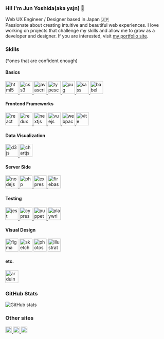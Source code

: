 ### Hi! I'm Jun Yoshida(aka ysjn) 👋

Web UX Engineer / Designer based in Japan :jp:<br/>
Passionate about creating intuitive and beautiful web experiences. I love working on projects that challenge my skills and allow me to grow as a developer and designer. If you are interested, visit [my portfolio site](https://jyw.vercel.app).

### Skills

(\*ones that are confident enough)

<p>

#### Basics

  <a href="https://www.w3.org/html/" target="_blank" rel="noreferrer">
    <img
      src="https://cdn.jsdelivr.net/gh/devicons/devicon@latest/icons/html5/html5-original-wordmark.svg"
      alt="html5"
      width="40"
      height="40"
    />
  </a>
  <a href="https://www.w3schools.com/css/" target="_blank" rel="noreferrer">
    <img
      src="https://cdn.jsdelivr.net/gh/devicons/devicon@latest/icons/css3/css3-original-wordmark.svg"
      alt="css3"
      width="40"
      height="40"
    />
  </a>
  <a
    href="https://developer.mozilla.org/en-US/docs/Web/JavaScript"
    target="_blank"
    rel="noreferrer"
  >
    <img
      src="https://cdn.jsdelivr.net/gh/devicons/devicon@latest/icons/javascript/javascript-original.svg"
      alt="javascript"
      width="40"
      height="40"
    />
  </a>
  <a href="https://www.typescriptlang.org/" target="_blank" rel="noreferrer">
    <img
      src="https://cdn.jsdelivr.net/gh/devicons/devicon@latest/icons/typescript/typescript-original.svg"
      alt="typescript"
      width="40"
      height="40"
    />
  </a>
  <a href="https://pugjs.org" target="_blank" rel="noreferrer">
    <img
      src="https://cdn.worldvectorlogo.com/logos/pug.svg"
      alt="pug"
      width="40"
      height="40"
    />
  </a>
  <a href="https://sass-lang.com" target="_blank" rel="noreferrer">
    <img
      src="https://cdn.jsdelivr.net/gh/devicons/devicon@latest/icons/sass/sass-original.svg"
      alt="sass"
      width="40"
      height="40"
    />
  </a>
  <a href="https://babeljs.io/" target="_blank" rel="noreferrer">
    <img
      src="https://cdn.jsdelivr.net/gh/devicons/devicon@latest/icons/babel/babel-original.svg"
      alt="babel"
      width="40"
      height="40"
    />
  </a>

#### Frontend Frameworks

  <a href="https://reactjs.org/" target="_blank" rel="noreferrer">
    <img
      src="https://cdn.jsdelivr.net/gh/devicons/devicon@latest/icons/react/react-original.svg"
      alt="react"
      width="40"
      height="40"
    />
  </a>
  <a href="https://redux.js.org" target="_blank" rel="noreferrer">
    <img
      src="https://cdn.jsdelivr.net/gh/devicons/devicon@latest/icons/redux/redux-original.svg"
      alt="redux"
      width="40"
      height="40"
    />
  </a>
  <a href="https://nextjs.org/" target="_blank" rel="noreferrer">
    <img
      src="https://cdn.jsdelivr.net/gh/devicons/devicon@latest/icons/nextjs/nextjs-original.svg"
      alt="nextjs"
      width="40"
      height="40"
    />
  </a>
  <a href="https://vuejs.org/" target="_blank" rel="noreferrer">
    <img
      src="https://cdn.jsdelivr.net/gh/devicons/devicon@latest/icons/vuejs/vuejs-original.svg"
      alt="vuejs"
      width="40"
      height="40"
    />
  </a>
  <a href="https://webpack.js.org" target="_blank" rel="noreferrer">
    <img
      src="https://cdn.jsdelivr.net/gh/devicons/devicon@latest/icons/webpack/webpack-original.svg"
      alt="webpack"
      width="40"
      height="40"
    />
  </a>
  <a href="https://vite.dev/" target="_blank" rel="noreferrer">
    <img
      src="https://cdn.jsdelivr.net/gh/devicons/devicon@latest/icons/vitejs/vitejs-original.svg"
      alt="vite"
      width="40"
      height="40"
    />
  </a>

#### Data Visualization

  <a href="https://d3js.org/" target="_blank" rel="noreferrer">
    <img
      src="https://cdn.jsdelivr.net/gh/devicons/devicon@latest/icons/d3js/d3js-original.svg"
      alt="d3js"
      width="40"
      height="40"
    />
  </a>
  <a href="https://www.chartjs.org" target="_blank" rel="noreferrer">
    <img
      src="https://www.chartjs.org/media/logo-title.svg"
      alt="chartjs"
      width="40"
      height="40"
    />
  </a>

#### Server Side

  <a href="https://nodejs.org" target="_blank" rel="noreferrer">
    <img
      src="https://cdn.jsdelivr.net/gh/devicons/devicon@latest/icons/nodejs/nodejs-original.svg"
      alt="nodejs"
      width="40"
      height="40"
    />
  </a>
  <a href="https://www.php.net" target="_blank" rel="noreferrer">
    <img
      src="https://cdn.jsdelivr.net/gh/devicons/devicon@latest/icons/php/php-original.svg"
      alt="php"
      width="40"
      height="40"
    />
  </a>
  <a href="https://expressjs.com" target="_blank" rel="noreferrer">
    <img
      src="https://cdn.jsdelivr.net/gh/devicons/devicon@latest/icons/express/express-original.svg"
      alt="express"
      width="40"
      height="40"
    />
  </a>
  <a href="https://firebase.google.com/" target="_blank" rel="noreferrer">
    <img
      src="https://cdn.jsdelivr.net/gh/devicons/devicon@latest/icons/firebase/firebase-original.svg"
      alt="firebase"
      width="40"
      height="40"
    />
  </a>

#### Testing

  <a href="https://jestjs.io" target="_blank" rel="noreferrer">
    <img
      src="https://cdn.jsdelivr.net/gh/devicons/devicon@latest/icons/jest/jest-plain.svg"
      alt="jest"
      width="40"
      height="40"
    />
  </a>
  <a href="https://www.cypress.io" target="_blank" rel="noreferrer">
    <img
      src="https://cdn.jsdelivr.net/gh/devicons/devicon@latest/icons/cypressio/cypressio-original.svg"
      alt="cypress"
      width="40"
      height="40"
    />
  </a>
  <a
    href="https://pptr.dev/"
    target="_blank"
    rel="noreferrer"
  >
    <img
      src="https://cdn.jsdelivr.net/gh/devicons/devicon@latest/icons/puppeteer/puppeteer-original.svg"
      alt="puppeteer"
      width="40"
      height="40"
    />
  </a>
  <a
    href="https://playwright.dev/"
    target="_blank"
    rel="noreferrer"
  >
    <img
      src="https://cdn.jsdelivr.net/gh/devicons/devicon@latest/icons/playwright/playwright-original.svg"
      alt="playwright"
      width="40"
      height="40"
    />
  </a>

#### Visual Design

  <a href="https://www.figma.com/" target="_blank" rel="noreferrer">
    <img
      src="https://cdn.jsdelivr.net/gh/devicons/devicon@latest/icons/figma/figma-original.svg"
      alt="figma"
      width="40"
      height="40"
    />
  </a>
  <a href="https://www.sketch.com/" target="_blank" rel="noreferrer">
    <img
      src="https://cdn.jsdelivr.net/gh/devicons/devicon@latest/icons/sketch/sketch-original.svg"
      alt="sketch"
      width="40"
      height="40"
    />
  </a>
  <a href="https://www.photoshop.com/en" target="_blank" rel="noreferrer">
    <img
      src="https://cdn.jsdelivr.net/gh/devicons/devicon@latest/icons/photoshop/photoshop-original.svg"
      alt="photoshop"
      width="40"
      height="40"
    />
  </a>
  <a
    href="https://www.adobe.com/in/products/illustrator.html"
    target="_blank"
    rel="noreferrer"
  >
    <img
      src="https://cdn.jsdelivr.net/gh/devicons/devicon@latest/icons/illustrator/illustrator-line.svg"
      alt="illustrator"
      width="40"
      height="40"
    />
  </a>

#### etc.

  <a href="https://www.arduino.cc/" target="_blank" rel="noreferrer">
    <img
      src="https://cdn.jsdelivr.net/gh/devicons/devicon@latest/icons/arduino/arduino-plain-wordmark.svg"
      alt="arduino"
      width="40"
      height="40"
    />
  </a>
</p>

### GitHub Stats

![GitHub stats](https://github-readme-stats.vercel.app/api?username=ysjn&show_icons=true&theme=radical)

### Other sites

<p>
  <a href="https://stackoverflow.com/users/5570690/ysjn">
    <img height="20" src="https://img.shields.io/stackexchange/stackoverflow/r/5570690?label=StackOverflow&logo=stack-overflow" />
  </a>
  <a href="http://qiita.com/Ys_Jn">
    <img height="20" src="https://qiita-badge.apiapi.app/s/Ys_Jn/contributions.svg" />
  </a>
  <a href="https://www.reddit.com/user/ys_jn">
    <img height="20" src="https://img.shields.io/reddit/user-karma/combined/ys_jn?label=Reddit&logo=reddit" />
  </a>
</p>
